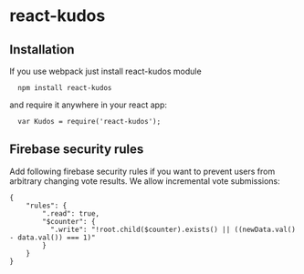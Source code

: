 react-kudos
===========


## Installation

If you use webpack just install react-kudos module

```
  npm install react-kudos
```

and require it anywhere in your react app:

```
  var Kudos = require('react-kudos');
```

## Firebase security rules

Add following firebase security rules if you want to prevent users from arbitrary changing vote results.
We allow incremental vote submissions:


```
{
    "rules": {
        ".read": true,
        "$counter": {
          ".write": "!root.child($counter).exists() || ((newData.val() - data.val()) === 1)"
        }
    }
}
```

